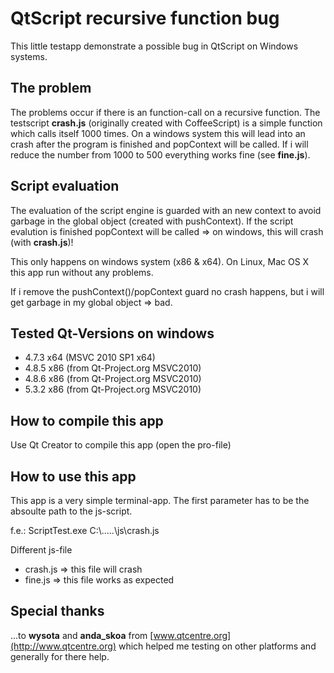 QtScript recursive function bug
===============================

This little testapp demonstrate a possible bug in QtScript on Windows systems.<br>

## The problem
The problems occur if there is an function-call on a recursive function. The testscript **crash.js** (originally created with CoffeeScript) is a simple function which calls itself 1000 times. On a windows system this will lead into an crash after the program is finished and popContext will be called. If i will reduce the number from 1000 to 500 everything works fine (see **fine.js**).

## Script evaluation
The evaluation of the script engine is guarded with an new context to avoid garbage in the global object (created with pushContext). If the script evalution is finished popContext will be called => on windows, this will crash (with **crash.js**)!

This only happens on windows system (x86 & x64). On Linux, Mac OS X this app run without any problems.

If i remove the pushContext()/popContext guard no crash happens, but i will get garbage in my global object => bad.

## Tested Qt-Versions on windows

* 4.7.3 x64 (MSVC 2010 SP1 x64)
* 4.8.5 x86 (from Qt-Project.org MSVC2010)
* 4.8.6 x86 (from Qt-Project.org MSVC2010)
* 5.3.2 x86 (from Qt-Project.org MSVC2010)

## How to compile this app
Use Qt Creator to compile this app (open the pro-file)

## How to use this app
This app is a very simple terminal-app. The first parameter has to be the absoulte path to the js-script.

f.e.: ScriptTest.exe C:\\.....\js\crash.js

Different js-file
* crash.js => this file will crash
* fine.js  => this file works as expected

## Special thanks
...to **wysota** and **anda_skoa** from [www.qtcentre.org](http://www.qtcentre.org) which helped me testing on other platforms and generally for there help.

